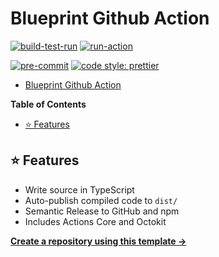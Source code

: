 # Blueprint Github Action

[![build-test-run][build-test-run.badge]][build-test-run.file]
[![run-action][run-action.badge]][run-action.file]

[![pre-commit][pre-commit.badge]][pre-commit.url]
[![code style: prettier][code-style.badge]][code-style.url]

- [Blueprint Github Action](#blueprint-github-action)

<!-- START doctoc generated TOC please keep comment here to allow auto update -->
<!-- DON'T EDIT THIS SECTION, INSTEAD RE-RUN doctoc TO UPDATE -->
**Table of Contents**

- [⭐ Features](#-features)

<!-- END doctoc generated TOC please keep comment here to allow auto update -->

## ⭐ Features

- Write source in TypeScript
- Auto-publish compiled code to `dist/`
- Semantic Release to GitHub and npm
- Includes Actions Core and Octokit

[**Create a repository using this template →**][template.generate]

<!-- resources -->
[build-test-run.badge]: https://github.com/accelerator-blueprints/blueprint-github-action-typescipt/actions/workflows/01-build.yml/badge.svg
[build-test-run.file]: https://github.com/accelerator-blueprints/blueprint-github-action-typescipt/actions/workflows/01-build.yml
[run-action.badge]: https://github.com/accelerator-blueprints/blueprint-github-action-typescipt/actions/workflows/02-test.yml/badge.svg
[run-action.file]: https://github.com/accelerator-blueprints/blueprint-github-action-typescipt/actions/workflows/02-test.yml
[template.generate]: https://github.com/accelerator-blueprints/blueprint-github-action-typescipt/generate
[pre-commit.badge]: https://img.shields.io/badge/pre--commit-enabled-brightgreen?logo=pre-commit&logoColor=white
[pre-commit.url]: https://github.com/pre-commit/pre-commit
[code-style.badge]: https://img.shields.io/badge/code_style-prettier-ff69b4.svg?style=flat-square
[code-style.url]: https://github.com/prettier/prettier
